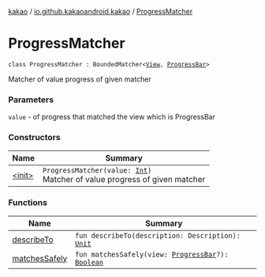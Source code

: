 [kakao](../../index.md) / [io.github.kakaoandroid.kakao](../index.md) / [ProgressMatcher](./index.md)

# ProgressMatcher

`class ProgressMatcher : BoundedMatcher<`[`View`](https://developer.android.com/reference/android/view/View.html)`, `[`ProgressBar`](https://developer.android.com/reference/android/widget/ProgressBar.html)`>`

Matcher of value progress of given matcher

### Parameters

`value` - of progress that matched the view which is ProgressBar

### Constructors

| Name | Summary |
|---|---|
| [&lt;init&gt;](-init-.md) | `ProgressMatcher(value: `[`Int`](https://kotlinlang.org/api/latest/jvm/stdlib/kotlin/-int/index.html)`)`<br>Matcher of value progress of given matcher |

### Functions

| Name | Summary |
|---|---|
| [describeTo](describe-to.md) | `fun describeTo(description: Description): `[`Unit`](https://kotlinlang.org/api/latest/jvm/stdlib/kotlin/-unit/index.html) |
| [matchesSafely](matches-safely.md) | `fun matchesSafely(view: `[`ProgressBar`](https://developer.android.com/reference/android/widget/ProgressBar.html)`?): `[`Boolean`](https://kotlinlang.org/api/latest/jvm/stdlib/kotlin/-boolean/index.html) |
